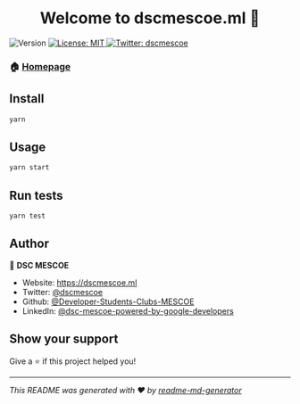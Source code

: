 <h1 align="center">Welcome to dscmescoe.ml 👋</h1>
<p>
  <img alt="Version" src="https://img.shields.io/badge/version-0.1.0-blue.svg?cacheSeconds=2592000" />
  <a href="#" target="_blank">
    <img alt="License: MIT" src="https://img.shields.io/badge/License-MIT-yellow.svg" />
  </a>
  <a href="https://twitter.com/dscmescoe" target="_blank">
    <img alt="Twitter: dscmescoe" src="https://img.shields.io/twitter/follow/dscmescoe.svg?style=social" />
  </a>
</p>

### 🏠 [Homepage](dscmescoe.ml)

## Install

```sh
yarn
```

## Usage

```sh
yarn start
```

## Run tests

```sh
yarn test
```

## Author

👤 **DSC MESCOE**

* Website: https://dscmescoe.ml
* Twitter: [@dscmescoe](https://twitter.com/dscmescoe)
* Github: [@Developer-Students-Clubs-MESCOE](https://github.com/Developer-Students-Clubs-MESCOE)
* LinkedIn: [@dsc-mescoe-powered-by-google-developers](https://linkedin.com/in/dsc-mescoe-powered-by-google-developers)

## Show your support

Give a ⭐️ if this project helped you!

***
_This README was generated with ❤️ by [readme-md-generator](https://github.com/kefranabg/readme-md-generator)_